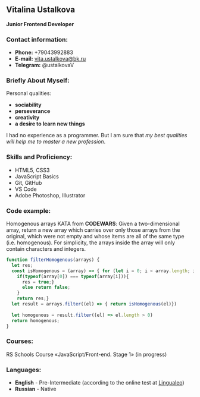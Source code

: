## Vitalina Ustalkova
**Junior Frontend Developer**
### Contact information:

- **Phone:** +79043992883
- **E-mail:** vita.ustalkova@bk.ru
- **Telegram:** @ustalkovaV

### Briefly About Myself:
Personal qualities:
- **sociability**
- **perseverance**
- **creativity** 
- **a desire to learn new things**

I had no experience as a programmer.
But I am sure that *my best qualities will help me to master a new profession*.

### Skills and Proficiency:

* HTML5, CSS3
* JavaScript Basics
* Git, GitHub
* VS Code
* Adobe Photoshop, Illustrator

### Code example:
Homogenous arrays KATA from **CODEWARS**:
Given a two-dimensional array, return a new array which carries over only those arrays from the original, which were not empty and whose items are all of the same type (i.e. homogenous). For simplicity, the arrays inside the array will only contain characters and integers.

```javascript
function filterHomogenous(arrays) {
  let res;
  const isHomogenous = (array) => { for (let i = 0; i < array.length; i++) {
    if(typeof(array[0]) === typeof(array[i])){
      res = true;}
      else return false;
    }
    return res;}
  let result = arrays.filter((el) => { return isHomogenous(el)})
  
  let homogenous = result.filter((el) => el.length > 0)
  return homogenous;
}
```

### Courses:
RS Schools Course «JavaScript/Front-end. Stage 1» (in progress)

### Languages:
- **English** - Pre-Intermediate (according to the online test at [Lingualeo](https://lingualeo.com/ru/quiz/welcome)) 
- **Russian** - Native
